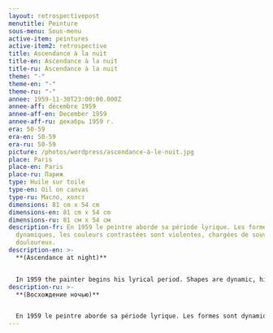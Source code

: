 ```yaml
---
layout: retrospectivepost
menutitle: Peinture
sous-menu: Sous-menu
active-item: peintures
active-item2: retrospective
title: Ascendance à la nuit
title-en: Ascendance à la nuit
title-ru: Ascendance à la nuit
theme: "-"
theme-en: "-"
theme-ru: "-"
annee: 1959-11-30T23:00:00.000Z
annee-aff: décembre 1959
annee-aff-en: December 1959
annee-aff-ru: декабрь 1959 г.
era: 50-59
era-en: 50-59
era-ru: 50-59
picture: /photos/wordpress/ascendance-à-le-nuit.jpg
place: Paris
place-en: Paris
place-ru: Париж
type: Huile sur toile
type-en: Oil on canvas
type-ru: Масло, холст
dimensions: 81 cm x 54 cm
dimensions-en: 81 cm x 54 cm
dimensions-ru: 81 см x 54 см
description-fr: En 1959 le peintre aborde sa période lyrique. Les formes sont
  dynamiques, les couleurs contrastées sont violentes, chargées de souvenirs
  douloureux.
description-en: >-
  **(Ascendance at night)**


  In 1959 the painter begins his lyrical period. Shapes are dynamic, highly contrasted colors are full of movement and loaded with painful memories.
description-ru: >-
  **(Восхождение ночью)**


  En 1959 le peintre aborde sa période lyrique. Les formes sont dynamiques, les couleurs contrastées sont violentes, chargées de souvenirs douloureux.
---
```

